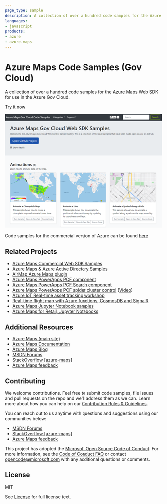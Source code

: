 ```yaml
---
page_type: sample
description: A collection of over a hundred code samples for the Azure Maps Web SDK for use in the Azure Gov Cloud.
languages:
- javascript
products:
- azure
- azure-maps
---
```


# Azure Maps Code Samples (Gov Cloud)

A collection of over a hundred code samples for the [Azure Maps](https://azure.com/maps) Web SDK for use in the Azure Gov Cloud.

[Try it now](https://azuremapscodesamples.azurewebsites.us/)

[![screenshot](Images/screenshot.png)](https://azuremapscodesamples.azurewebsites.us/)

Code samples for the commercial version of Azure can be found [here](https://github.com/Azure-Samples/AzureMapsCodeSamples)

## Related Projects

* [Azure Maps Commercial Web SDK Samples](https://github.com/Azure-Samples/AzureMapsCodeSamples)
* [Azure Maps & Azure Active Directory Samples](https://github.com/Azure-Samples/Azure-Maps-AzureAD-Samples)
* [AirMap Azure Maps plugin](https://github.com/airmap/js-azure-maps-plugin)
* [Azure Maps PowerApps PCF component](https://github.com/jenschristianschroder/pcfAzureMaps)
* [Azure Maps PowerApps PCF Search component](https://github.com/mkcgphy/Azure-Maps-Get-Search-Address-TypeAhead)
* [Azure Maps PowerApps PCF spider cluster control](https://github.com/alano444/PCFAzureMapCluststerSpider) ([Video](https://www.youtube.com/watch?v=9ehWIk2l4Tc&feature=youtu.be))
* [Azure IoT Real-time asset tracking workshop](https://aka.ms/iot-workshop/asset-tracking) 
* [Real-time flight map with Azure functions, CosmosDB and SignalR](https://github.com/davetheunissen/Global-Azure-Bootcamp-2019-Workshop)
* [Azure Maps Jupyter Notebook samples](https://github.com/Azure-Samples/Azure-Maps-Jupyter-Notebook)
* [Azure Maps for Retail, Jupyter Notebooks](https://github.com/5h15h/Azure-Maps-Jupyter-Notebooks)

## Additional Resources

* [Azure Maps (main site)](https://azure.com/maps)
* [Azure Maps Documentation](https://docs.microsoft.com/azure/azure-maps/index)
* [Azure Maps Blog](https://azure.microsoft.com/blog/topics/azure-maps/)
* [MSDN Forums](https://social.msdn.microsoft.com/Forums/en-US/home?forum=azurelbs)
* [StackOverflow [azure-maps]](https://stackoverflow.com/questions/tagged/azure-maps)
* [Azure Maps feedback](https://feedback.azure.com/forums/909172-azure-maps)

## Contributing

We welcome contributions. Feel free to submit code samples, file issues and pull requests on the repo and we'll address them as we can. 
Learn more about how you can help on our [Contribution Rules & Guidelines](CONTRIBUTING.md). 

You can reach out to us anytime with questions and suggestions using our communities below:
* [MSDN Forums](https://social.msdn.microsoft.com/Forums/en-US/home?forum=azurelbs)
* [StackOverflow [azure-maps]](https://stackoverflow.com/questions/tagged/azure-maps)
* [Azure Maps feedback](https://feedback.azure.com/forums/909172-azure-maps)

This project has adopted the [Microsoft Open Source Code of Conduct](https://opensource.microsoft.com/codeofconduct/). 
For more information, see the [Code of Conduct FAQ](https://opensource.microsoft.com/codeofconduct/faq/) or 
contact [opencode@microsoft.com](mailto:opencode@microsoft.com) with any additional questions or comments.

## License

MIT
 
See [License](LICENSE.md) for full license text.
